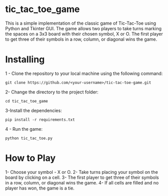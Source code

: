 # tic_tac_toe_game
This is a simple implementation of the classic game of Tic-Tac-Toe using Python and Tkinter GUI. The game allows two players to take turns marking the spaces on a 3x3 board with their chosen symbol, X or O. The first player to get three of their symbols in a row, column, or diagonal wins the game.

# Installing
1 - Clone the repository to your local machine using the following command:
```
git clone https://github.com/<your-username>/tic-tac-toe-game.git
```
2- Change the directory to the project folder:
```
cd tic_tac_toe_game
```
3-Install the dependencies:
```
pip install -r requirements.txt
```
4 - Run the game:
```
python tic_tac_toe.py
```
# How to Play
1- Choose your symbol - X or O.
2- Take turns placing your symbol on the board by clicking on a cell.
3- The first player to get three of their symbols in a row, column, or diagonal wins the game.
4- If all cells are filled and no player has won, the game is a tie.
